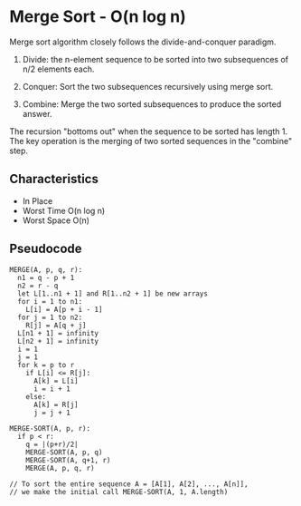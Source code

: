 # Merge Sort - O(n log n)

Merge sort algorithm closely follows the divide-and-conquer paradigm.

1. Divide: the n-element sequence to be sorted into two subsequences of n/2 elements each.

2. Conquer: Sort the two subsequences recursively using merge sort.

3. Combine: Merge the two sorted subsequences to produce the sorted answer.

The recursion "bottoms out" when the sequence to be sorted has length 1. The key operation is the merging of two sorted sequences in the "combine" step.

## Characteristics

- In Place
- Worst Time O(n log n)
- Worst Space O(n)

## Pseudocode

```
MERGE(A, p, q, r):
  n1 = q - p + 1
  n2 = r - q
  let L[1..n1 + 1] and R[1..n2 + 1] be new arrays
  for i = 1 to n1:
    L[i] = A[p + i - 1]
  for j = 1 to n2:
    R[j] = A[q + j]
  L[n1 + 1] = infinity
  L[n2 + 1] = infinity
  i = 1
  j = 1
  for k = p to r
    if L[i] <= R[j]:
      A[k] = L[i]
      i = i + 1
    else:
      A[k] = R[j]
      j = j + 1

MERGE-SORT(A, p, r):
  if p < r:
    q = |(p+r)/2|
    MERGE-SORT(A, p, q)
    MERGE-SORT(A, q+1, r)
    MERGE(A, p, q, r)

// To sort the entire sequence A = [A[1], A[2], ..., A[n]],
// we make the initial call MERGE-SORT(A, 1, A.length)
```

